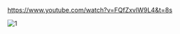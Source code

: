 https://www.youtube.com/watch?v=FQfZxvlW9L4&t=8s

![1](https://github.com/user-attachments/assets/b5da502d-18d2-4f6b-b958-5e5ceee1a649)


